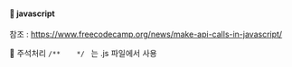 #### :peach: javascript



참조 : https://www.freecodecamp.org/news/make-api-calls-in-javascript/


💢 주석처리 ``` /**    */  ``` 는 .js 파일에서 사용
